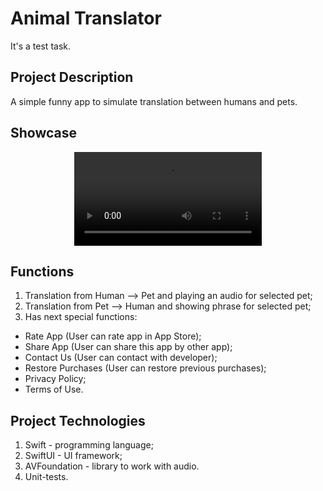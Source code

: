 # Animal Translator
It's a test task.

## Project Description
A simple funny app to simulate translation between humans and pets.
## Showcase
<center>
  <video src="" controls>
  </video>
</center>

## Functions
1. Translation from Human --> Pet and playing an audio for selected pet;
2. Translation from Pet --> Human and showing phrase for selected pet;
3. Has next special functions:
  - Rate App (User can rate app in App Store);
  - Share App (User can share this app by other app);
  - Contact Us (User can contact with developer);
  - Restore Purchases (User can restore previous purchases);
  - Privacy Policy;
  - Terms of Use.

## Project Technologies
1. Swift -  programming language;
2. SwiftUI - UI framework;
3. AVFoundation - library to work with audio.
4. Unit-tests.
